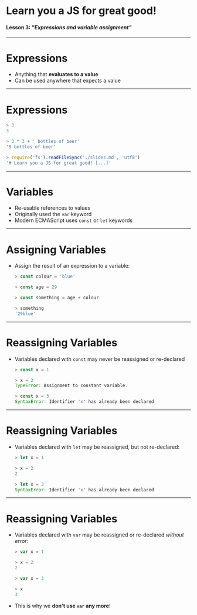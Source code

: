 <!-- $theme: gaia -->
<!-- $size: 16:9 -->

# Learn you a JS for great good!

#### Lesson 3: _"Expressions and variable assignment"_

---

# Expressions

* Anything that **evaluates to a value**
* Can be used anywhere that expects a value

---

# Expressions

```js
> 3
3

> 3 * 3 + ' bottles of beer'
'9 bottles of beer'

> require('fs').readFileSync('./slides.md', 'utf8')
'# Learn you a JS for great good! [...]'
```

---

# Variables

* Re-usable references to values
* Originally used the `var` keyword
* Modern ECMAScript uses `const` or `let` keywords

---

# Assigning Variables

* Assign the result of an expression to a variable:

  ```js
  > const colour = 'blue'

  > const age = 29

  > const something = age + colour

  > something
  '29blue'
  ```

---

# Reassigning Variables

* Variables declared with `const` may never be reassigned or re-declared

  ```js
  > const x = 1

  > x = 2
  TypeError: Assignment to constant variable.

  > const x = 3
  SyntaxError: Identifier 'x' has already been declared
  ```

---

# Reassigning Variables

* Variables declared with `let` may be reassigned, but not re-declared:

  ```js
  > let x = 1

  > x = 2
  2

  > let x = 3
  SyntaxError: Identifier 'x' has already been declared
  ```

---

# Reassigning Variables

* Variables declared with `var` may be reassigned or re-declared _without error_:

  ```js
  > var x = 1

  > x = 2
  2

  > var x = 3

  > x
  3
  ```

* This is why we **don't use `var` any more**!
